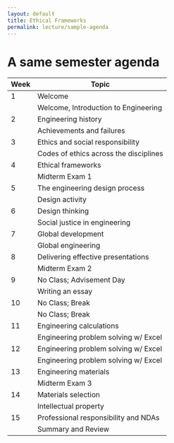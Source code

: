 ```yaml
---
layout: default
title: Ethical Frameworks
permalink: lecture/sample-agenda
---
```


# A same semester agenda

| Week | Topic                                  |
|------|----------------------------------------|
| 1    | Welcome                                |
|      | Welcome, Introduction to Engineering   |
| 2    | Engineering history                    |
|      | Achievements and failures              |
| 3    | Ethics and social responsibility       |
|      | Codes of ethics across the disciplines |
| 4    | Ethical frameworks                     |
|      | Midterm Exam 1                         |
| 5    | The engineering design process         |
|      | Design activity                        |
| 6    | Design thinking                        |
|      | Social justice in engineering          |
| 7    | Global development                     |
|      | Global engineering                     |
| 8    | Delivering effective presentations     |
|      | Midterm Exam 2                         |
| 9    | No Class; Advisement Day               |
|      | Writing an essay                       |
| 10   | No Class; Break                        |
|      | No Class; Break                        |
| 11   | Engineering calculations               |
|      | Engineering problem solving w/ Excel   |
| 12   | Engineering problem solving w/ Excel   |
|      | Engineering problem solving w/ Excel   |
| 13   | Engineering materials                  |
|      | Midterm Exam 3                         |
| 14   | Materials selection                    |
|      | Intellectual property                  |
| 15   | Professional responsibility and NDAs   |
|      | Summary and Review                     |
